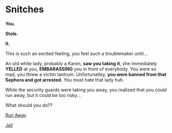 # Snitches
**You.**

**Stole.**

**It.**

This is such an excited feeling, you feel such a troublemaker until...

An old white lady, probably a Karen, **saw you taking it**, she immediately **YELLED** at you, **EMBARASSING** you in front of everybody.  You were so mad, you threw a victim tantrum.  Unfortunatley, **you were banned from that Sephora and got arrested.**  You must hate that lady huh.

While the security guards were taking you away, you realized that you could run away, but it could be too risky...

What should you do??

[Run Away](../sephora/run.md)

[Jail](../sephora/jail.md)

